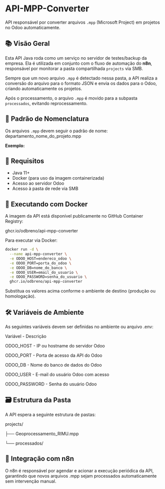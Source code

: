 # API-MPP-Converter

API responsável por converter arquivos `.mpp` (Microsoft Project) em projetos no Odoo automaticamente.

## 📚 Visão Geral

Esta API Java roda como um serviço no servidor de testes/backup da empresa. Ela é utilizada em conjunto com o fluxo de automação do **n8n**, responsável por monitorar a pasta compartilhada `projects` via SMB.

Sempre que um novo arquivo `.mpp` é detectado nessa pasta, a API realiza a conversão do arquivo para o formato JSON e envia os dados para o Odoo, criando automaticamente os projetos.

Após o processamento, o arquivo `.mpp` é movido para a subpasta `processados`, evitando reprocessamento.

## 📁 Padrão de Nomenclatura

Os arquivos `.mpp` devem seguir o padrão de nome:  departamento_nome_do_projeto.mpp



**Exemplo:**


## 🔧 Requisitos

- Java 11+
- Docker (para uso da imagem containerizada)
- Acesso ao servidor Odoo
- Acesso à pasta de rede via SMB

## 🚀 Executando com Docker

A imagem da API está disponível publicamente no GitHub Container Registry:

ghcr.io/odbreno/api-mpp-converter

Para executar via Docker:

```bash
docker run -d \
  --name api-mpp-converter \
  -e ODOO_HOST=endereco_odoo \
  -e ODOO_PORT=porta_do_odoo \
  -e ODOO_DB=nome_do_banco \
  -e ODOO_USER=email_do_usuario \
  -e ODOO_PASSWORD=senha_do_usuario \
  ghcr.io/odbreno/api-mpp-converter
````

Substitua os valores acima conforme o ambiente de destino (produção ou homologação).

## 🛠 Variáveis de Ambiente

As seguintes variáveis devem ser definidas no ambiente ou arquivo .env:

Variável  -  Descrição

ODOO_HOST  - 	IP ou hostname do servidor Odoo

ODOO_PORT  -  Porta de acesso da API do Odoo

ODOO_DB  -  	Nome do banco de dados do Odoo

ODOO_USER  -  E-mail do usuário Odoo com acesso

ODOO_PASSWORD  -  Senha do usuário Odoo

## 🗃 Estrutura da Pasta

A API espera a seguinte estrutura de pastas:

projects/

├──
Geoprocessamento_RIMU.mpp

└──
processados/

## 🤝 Integração com n8n

O n8n é responsável por agendar e acionar a execução periódica da API, garantindo que novos arquivos .mpp sejam processados automaticamente sem intervenção manual.

